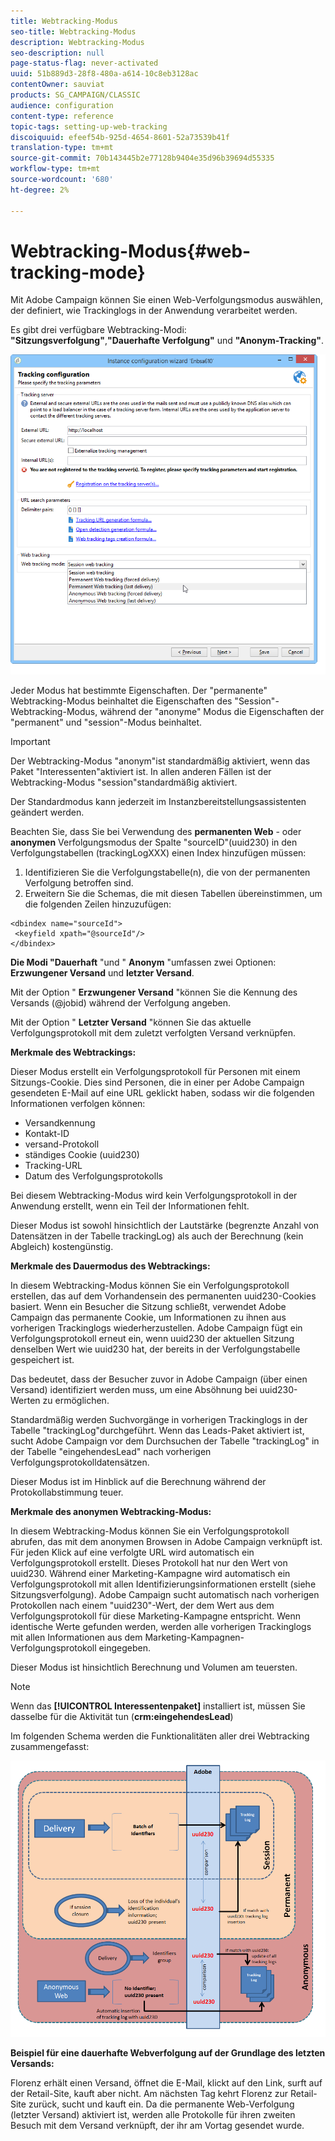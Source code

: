 ```yaml
---
title: Webtracking-Modus
seo-title: Webtracking-Modus
description: Webtracking-Modus
seo-description: null
page-status-flag: never-activated
uuid: 51b889d3-28f8-480a-a614-10c8eb3128ac
contentOwner: sauviat
products: SG_CAMPAIGN/CLASSIC
audience: configuration
content-type: reference
topic-tags: setting-up-web-tracking
discoiquuid: efeef54b-925d-4654-8601-52a73539b41f
translation-type: tm+mt
source-git-commit: 70b143445b2e77128b9404e35d96b39694d55335
workflow-type: tm+mt
source-wordcount: '680'
ht-degree: 2%

---
```



# Webtracking-Modus{#web-tracking-mode}

Mit Adobe Campaign können Sie einen Web-Verfolgungsmodus auswählen, der definiert, wie Trackinglogs in der Anwendung verarbeitet werden.

Es gibt drei verfügbare Webtracking-Modi: **&quot;Sitzungsverfolgung&quot;**,**&quot;Dauerhafte Verfolgung&quot;** und **&quot;Anonym-Tracking&quot;**.

![](assets/s_ncs_install_deployment_wiz_tracking_mode.png)

Jeder Modus hat bestimmte Eigenschaften. Der &quot;permanente&quot; Webtracking-Modus beinhaltet die Eigenschaften des &quot;Session&quot;-Webtracking-Modus, während der &quot;anonyme&quot; Modus die Eigenschaften der &quot;permanent&quot; und &quot;session&quot;-Modus beinhaltet.

>[!IMPORTANT]
>
>Der Webtracking-Modus &quot;anonym&quot;ist standardmäßig aktiviert, wenn das Paket &quot;Interessenten&quot;aktiviert ist. In allen anderen Fällen ist der Webtracking-Modus &quot;session&quot;standardmäßig aktiviert.
>
>Der Standardmodus kann jederzeit im Instanzbereitstellungsassistenten geändert werden.

Beachten Sie, dass Sie bei Verwendung des **permanenten Web** - oder **anonymen** Verfolgungsmodus der Spalte &quot;sourceID&quot;(uuid230) in den Verfolgungstabellen (trackingLogXXX) einen Index hinzufügen müssen:

1. Identifizieren Sie die Verfolgungstabelle(n), die von der permanenten Verfolgung betroffen sind.
1. Erweitern Sie die Schemas, die mit diesen Tabellen übereinstimmen, um die folgenden Zeilen hinzuzufügen:

```
<dbindex name="sourceId">
 <keyfield xpath="@sourceId"/>
</dbindex>
```

**Die Modi &quot;Dauerhaft** &quot;und &quot; **Anonym** &quot;umfassen zwei Optionen: **Erzwungener Versand** und **letzter Versand**.

Mit der Option &quot; **Erzwungener Versand** &quot;können Sie die Kennung des Versands (@jobid) während der Verfolgung angeben.

Mit der Option &quot; **Letzter Versand** &quot;können Sie das aktuelle Verfolgungsprotokoll mit dem zuletzt verfolgten Versand verknüpfen.

**Merkmale des Webtrackings:**

Dieser Modus erstellt ein Verfolgungsprotokoll für Personen mit einem Sitzungs-Cookie. Dies sind Personen, die in einer per Adobe Campaign gesendeten E-Mail auf eine URL geklickt haben, sodass wir die folgenden Informationen verfolgen können:

* Versandkennung
* Kontakt-ID
* versand-Protokoll
* ständiges Cookie (uuid230)
* Tracking-URL
* Datum des Verfolgungsprotokolls

Bei diesem Webtracking-Modus wird kein Verfolgungsprotokoll in der Anwendung erstellt, wenn ein Teil der Informationen fehlt.

Dieser Modus ist sowohl hinsichtlich der Lautstärke (begrenzte Anzahl von Datensätzen in der Tabelle trackingLog) als auch der Berechnung (kein Abgleich) kostengünstig.

**Merkmale des Dauermodus des Webtrackings:**

In diesem Webtracking-Modus können Sie ein Verfolgungsprotokoll erstellen, das auf dem Vorhandensein des permanenten uuid230-Cookies basiert. Wenn ein Besucher die Sitzung schließt, verwendet Adobe Campaign das permanente Cookie, um Informationen zu ihnen aus vorherigen Trackinglogs wiederherzustellen. Adobe Campaign fügt ein Verfolgungsprotokoll erneut ein, wenn uuid230 der aktuellen Sitzung denselben Wert wie uuid230 hat, der bereits in der Verfolgungstabelle gespeichert ist.

Das bedeutet, dass der Besucher zuvor in Adobe Campaign (über einen Versand) identifiziert werden muss, um eine Absöhnung bei uuid230-Werten zu ermöglichen.

Standardmäßig werden Suchvorgänge in vorherigen Trackinglogs in der Tabelle &quot;trackingLog&quot;durchgeführt. Wenn das Leads-Paket aktiviert ist, sucht Adobe Campaign vor dem Durchsuchen der Tabelle &quot;trackingLog&quot; in der Tabelle &quot;eingehendesLead&quot; nach vorherigen Verfolgungsprotokolldatensätzen.

Dieser Modus ist im Hinblick auf die Berechnung während der Protokollabstimmung teuer.

**Merkmale des anonymen Webtracking-Modus:**

In diesem Webtracking-Modus können Sie ein Verfolgungsprotokoll abrufen, das mit dem anonymen Browsen in Adobe Campaign verknüpft ist. Für jeden Klick auf eine verfolgte URL wird automatisch ein Verfolgungsprotokoll erstellt. Dieses Protokoll hat nur den Wert von uuid230. Während einer Marketing-Kampagne wird automatisch ein Verfolgungsprotokoll mit allen Identifizierungsinformationen erstellt (siehe Sitzungsverfolgung). Adobe Campaign sucht automatisch nach vorherigen Protokollen nach einem &quot;uuid230&quot;-Wert, der dem Wert aus dem Verfolgungsprotokoll für diese Marketing-Kampagne entspricht. Wenn identische Werte gefunden werden, werden alle vorherigen Trackinglogs mit allen Informationen aus dem Marketing-Kampagnen-Verfolgungsprotokoll eingegeben.

Dieser Modus ist hinsichtlich Berechnung und Volumen am teuersten.

>[!NOTE]
>
>Wenn das **[!UICONTROL Interessentenpaket]** installiert ist, müssen Sie dasselbe für die Aktivität tun (**crm:eingehendesLead**)

Im folgenden Schema werden die Funktionalitäten aller drei Webtracking zusammengefasst:

![](assets/s_ncs_install_deployment_wiz_tracking_schema_mode.png)

**Beispiel für eine dauerhafte Webverfolgung auf der Grundlage des letzten Versands:**

Florenz erhält einen Versand, öffnet die E-Mail, klickt auf den Link, surft auf der Retail-Site, kauft aber nicht. Am nächsten Tag kehrt Florenz zur Retail-Site zurück, sucht und kauft ein. Da die permanente Web-Verfolgung (letzter Versand) aktiviert ist, werden alle Protokolle für ihren zweiten Besuch mit dem Versand verknüpft, der ihr am Vortag gesendet wurde.
